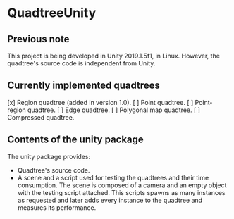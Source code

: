 # QuadtreeUnity

## Previous note
This project is being developed in Unity 2019.1.5f1, in Linux. However, the quadtree's source code is independent from Unity.

## Currently implemented quadtrees
[x] Region quadtree (added in version 1.0).
[ ] Point quadtree.
[ ] Point-region quadtree.
[ ] Edge quadtree.
[ ] Polygonal map quadtree.
[ ] Compressed quadtree.

## Contents of the unity package
The unity package provides:
- Quadtree's source code.
- A scene and a script used for testing the quadtrees and their time consumption. The scene is composed of a camera and an empty object with the testing script attached. This scripts spawns as many instances as requested and later adds every instance to the quadtree and measures its performance.
